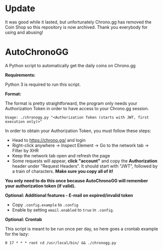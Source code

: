 # Update
It was good while it lasted, but unfortunately Chrono.gg has removed the Coin Shop so this repository is now archived. Thank you everybody for using and abusing!

# AutoChronoGG
A Python script to automatically get the daily coins on Chrono.gg

**Requirements:**

Python 3 is required to run this script.

**Format:**

The format is pretty straightforward, the program only needs your Authorization Token in order to have access to your Chrono.gg session.

    Usage: ./chronogg.py "<Authorization Token (starts with JWT, first execution only)>"

In order to obtain your Authorization Token, you must follow these steps:
* Head to https://chrono.gg/ and login
* Right-click anywhere -> Inspect Element -> Go to the network tab -> Filter by XHR
* Keep the network tab open and refresh the page
* Some requests will appear, **click "account"** and copy the **Authorization** header under "Request Headers". It should start with "JWT", followed by a train of characters. **Make sure you copy all of it!**

**You only need to do this once because AutoChronoGG will remember your authorization token (if valid).**

**Optional: Additional features - E-mail on expired/invalid token**

* Copy `.config.example` to `.config`
* Enable by setting `email.enabled` to `true` in `.config`.

**Optional: Crontab**

This script is meant to be run once per day, so here goes a crontab example for the lazy:

    0 17 * * * root cd /usr/local/bin/ && ./chronogg.py
